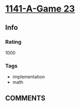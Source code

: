 # [1141-A-Game 23](https://codeforces.com/problemset/problem/1141/A)

## Info

### Rating

1000

### Tags

- implementation
- math

## __COMMENTS__

> 
